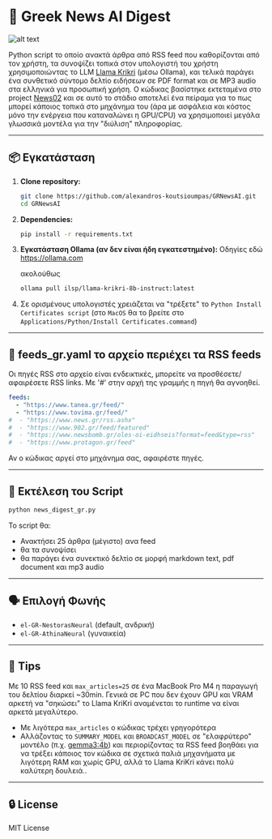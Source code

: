 # 📰 Greek News AI Digest

![alt text](https://github.com/alexandros-koutsioumpas/GRNewsAIGRNewsAI_image/image.jpg?raw=true)

Python script το οποίο ανακτά άρθρα από RSS feed που καθορίζονται από τον χρήστη, τα συνοψίζει τοπικά στον υπολογιστή του χρήστη χρησιμοποιώντας το LLM [Llama Krikri](https://ollama.com/ilsp/llama-krikri-8b-instruct) (μέσω Ollama), και τελικά παράγει ένα συνθετικό σύντομο δελτίο ειδήσεων σε PDF format και σε MP3 audio στα ελληνικά για προσωπική χρήση. Ο κώδικας βασίστηκε εκτεταμένα στο project [News02](https://github.com/kliewerdaniel/News02) και σε αυτό το στάδιο αποτελεί ένα πείραμα για το πως μπορεί κάποιος τοπικά στο μηχάνημα του (άρα με ασφάλεια και κόστος μόνο την ενέργεια που καταναλώνει η GPU/CPU) να χρησιμοποιεί μεγάλα γλωσσικά μοντέλα για την "διύλιση" πληροφορίας.

---

## 📦 Εγκατάσταση

1. **Clone repository:**
   ```bash
   git clone https://github.com/alexandros-koutsioumpas/GRNewsAI.git
   cd GRNewsAI
   ```

2. **Dependencies:**
   ```bash
   pip install -r requirements.txt
   ```

3. **Εγκατάσταση Ollama (αν δεν είναι ήδη εγκατεστημένο):**
   Οδηγίες εδώ https://ollama.com

   ακολούθως

   ```bash
   ollama pull ilsp/llama-krikri-8b-instruct:latest
   ```
4. Σε ορισμένους υπολογιστές χρειάζεται να "τρέξετε" το `Python Install Certificates script` (στο `MacOS` θα το βρείτε στο `Applications/Python/Install Certificates.command`)

---

## 📄 feeds_gr.yaml το αρχείο περιέχει τα RSS feeds

Οι πηγές RSS στο αρχείο είναι ενδεικτικές, μπορείτε να προσθέσετε/αφαιρέσετε RSS links. Με '#' στην αρχή της γραμμής η πηγή θα αγνοηθεί.

```yaml
feeds:
  - "https://www.tanea.gr/feed/"
  - "https://www.tovima.gr/feed/"
#  - "https://www.news.gr/rss.ashx"
#  - "https://www.902.gr/feed/featured"
#  - "https://www.newsbomb.gr/oles-oi-eidhseis?format=feed&type=rss"
#  - "https://www.protagon.gr/feed"
```

Αν ο κώδικας αργεί στο μηχάνημα σας, αφαιρέστε πηγές.

---

## 🚀 Εκτέλεση του Script

```bash
python news_digest_gr.py
```

Το script θα:
- Ανακτήσει 25 άρθρα (μέγιστο) ανα feed
- θα τα συνοψίσει
- θα παράγει ένα συνεκτικό δελτίο σε μορφή markdown text, pdf document και mp3 audio

---

## 🗣️ Επιλογή Φωνής

- `el-GR-NestorasNeural` (default, ανδρική)
- `el-GR-AthinaNeural` (γυναικεία)


---

## 🧠 Tips

Με 10 RSS feed και `max_articles=25` σε ένα MacBook Pro M4 η παραγωγή του δελτίου διαρκεί ~30min. Γενικά σε PC που δεν έχουν GPU και VRAM αρκετή να "σηκώσει" το Llama KriKri αναμένεται το runtime να είναι αρκετά μεγαλύτερο.

- Με λιγότερα `max_articles` ο κώδικας τρέχει γρηγορότερα
- Αλλάζοντας το `SUMMARY_MODEL` και `BROADCAST_MODEL` σε "ελαφρύτερο" μοντέλο (π.χ. [gemma3:4b]([https://ollama.com/ilsp/meltemi-instruct](https://ollama.com/library/gemma3:4b))) και περιορίζοντας τα RSS feed βοηθάει για να τρέξει κάποιος τον κώδικα σε σχετικά παλιά μηχανήματα με λιγότερη RAM και χωρίς GPU, αλλά το Llama KriKri κάνει πολύ καλύτερη δουλειά..

---

## 🔒 License

MIT License
